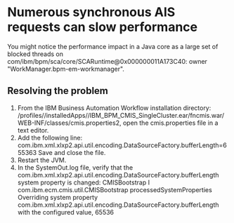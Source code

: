 # Numerous synchronous AIS requests can slow performance

You might notice the performance impact in a Java core as a large set of blocked threads on
com/ibm/bpm/sca/core/SCARuntime@0x000000011A173C40: owner
"WorkManager.bpm-em-workmanager".

## Resolving the problem

1. From the IBM Business Automation
Workflow installation
directory:
/profiles/<NodeProfile>/installedApps/<CellName>/IBM\_BPM\_CMIS\_SingleCluster.ear/fncmis.war/WEB-INF/classes/cmis.properties2,
open the cmis.properties file in a text editor.
2. Add the following line:
com.ibm.xml.xlxp2.api.util.encoding.DataSourceFactory.bufferLength=655363
Save
and close the file.
3. Restart the JVM.
4. In the SystemOut.log file, verify that the
com.ibm.xml.xlxp2.api.util.encoding.DataSourceFactory.bufferLength system
property is changed: 
CMISBootstrap I com.ibm.ecm.cmis.util.CMISBootstrap processedSystemProperties Overriding system property 
com.ibm.xml.xlxp2.api.util.encoding.DataSourceFactory.bufferLength with the configured value, 65536